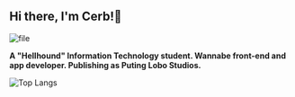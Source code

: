 ## **Hi there, I'm Cerb!👋**
![file](https://github.com/user-attachments/assets/33818bd0-0436-4797-8f43-f32a6bac19f3)

**A "Hellhound" Information Technology student. Wannabe front-end and app developer. Publishing as Puting Lobo Studios.**

![Top Langs](https://github-readme-stats.vercel.app/api/top-langs/?username=moonlighthowling616&theme=tokyonight)
